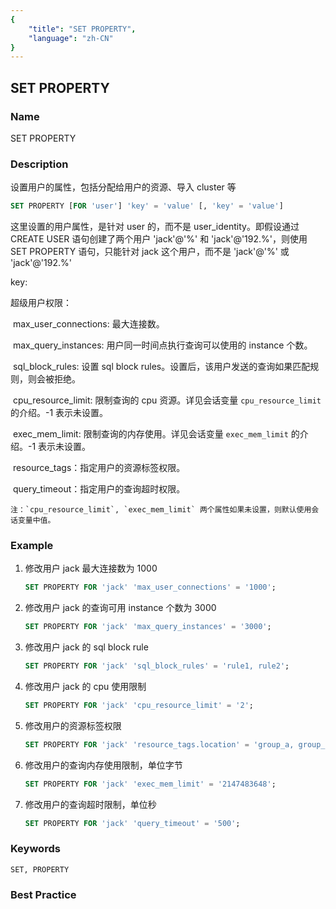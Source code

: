 ```yaml
---
{
    "title": "SET PROPERTY",
    "language": "zh-CN"
}
---
```


<!--
Licensed to the Apache Software Foundation (ASF) under one
or more contributor license agreements.  See the NOTICE file
distributed with this work for additional information
regarding copyright ownership.  The ASF licenses this file
to you under the Apache License, Version 2.0 (the
"License"); you may not use this file except in compliance
with the License.  You may obtain a copy of the License at

  http://www.apache.org/licenses/LICENSE-2.0

Unless required by applicable law or agreed to in writing,
software distributed under the License is distributed on an
"AS IS" BASIS, WITHOUT WARRANTIES OR CONDITIONS OF ANY
KIND, either express or implied.  See the License for the
specific language governing permissions and limitations
under the License.
-->

## SET PROPERTY

### Name

SET PROPERTY

### Description

 设置用户的属性，包括分配给用户的资源、导入 cluster 等

```sql
SET PROPERTY [FOR 'user'] 'key' = 'value' [, 'key' = 'value']
```

这里设置的用户属性，是针对 user 的，而不是 user_identity。即假设通过 CREATE USER 语句创建了两个用户 'jack'@'%' 和 'jack'@'192.%'，则使用 SET PROPERTY 语句，只能针对 jack 这个用户，而不是 'jack'@'%' 或 'jack'@'192.%'

key:

超级用户权限：

​        max_user_connections: 最大连接数。

​        max_query_instances: 用户同一时间点执行查询可以使用的 instance 个数。

​        sql_block_rules: 设置 sql block rules。设置后，该用户发送的查询如果匹配规则，则会被拒绝。

​        cpu_resource_limit: 限制查询的 cpu 资源。详见会话变量 `cpu_resource_limit` 的介绍。-1 表示未设置。

​        exec_mem_limit: 限制查询的内存使用。详见会话变量 `exec_mem_limit` 的介绍。-1 表示未设置。

​        resource_tags：指定用户的资源标签权限。

​        query_timeout：指定用户的查询超时权限。

    注：`cpu_resource_limit`, `exec_mem_limit` 两个属性如果未设置，则默认使用会话变量中值。

### Example

1. 修改用户 jack 最大连接数为 1000
   
    ```sql
    SET PROPERTY FOR 'jack' 'max_user_connections' = '1000';
    ```

2. 修改用户 jack 的查询可用 instance 个数为 3000
   
    ```sql
    SET PROPERTY FOR 'jack' 'max_query_instances' = '3000';
    ```
    
3. 修改用户 jack 的 sql block rule
   
    ```sql
    SET PROPERTY FOR 'jack' 'sql_block_rules' = 'rule1, rule2';
    ```

4. 修改用户 jack 的 cpu 使用限制
    
    ```sql
    SET PROPERTY FOR 'jack' 'cpu_resource_limit' = '2';
    ```
    
5. 修改用户的资源标签权限
    
    ```sql
    SET PROPERTY FOR 'jack' 'resource_tags.location' = 'group_a, group_b';
    ```
    
6. 修改用户的查询内存使用限制，单位字节
    
    ```sql
    SET PROPERTY FOR 'jack' 'exec_mem_limit' = '2147483648';
    ```

7. 修改用户的查询超时限制，单位秒

    ```sql
    SET PROPERTY FOR 'jack' 'query_timeout' = '500';
    ```
    
### Keywords

    SET, PROPERTY

### Best Practice

